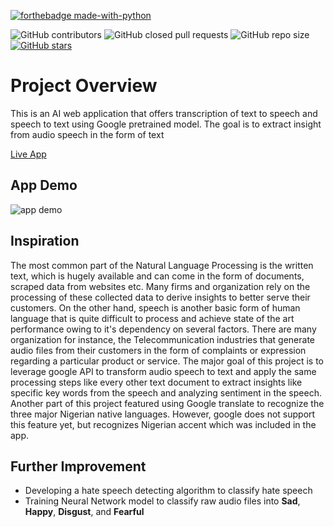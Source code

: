 
[![forthebadge made-with-python](http://ForTheBadge.com/images/badges/made-with-python.svg)](https://www.python.org/)

![GitHub contributors](https://img.shields.io/github/contributors/chemicopy/Speech-Text-Analytic-app)
![GitHub closed pull requests](https://img.shields.io/github/issues-pr-closed-raw/judeleonard/SpeechText-Analytic-App)
![GitHub repo size](https://img.shields.io/github/repo-size/chemicopy/Speech-Text-Analytic-app)
[![GitHub stars](https://img.shields.io/github/stars/chemicopy/Speech-Text-Analytic-app?color=orange&logo=github)](https://github.com/chemicopy/Speech-Text-Analytic-app/stargazers)

# Project Overview
This is an AI web application that offers transcription of text to speech and speech to text using Google pretrained model. The goal is to extract insight from audio speech in the form of text

[Live App](https://chemicopy-speech-text-analytic--speech-text-analytic-app-gx6xu8.streamlitapp.com/)

## App Demo

![app demo](https://user-images.githubusercontent.com/66210738/176871820-b81f7b50-1a65-4a6e-bc00-0ae721670d1e.gif)

## Inspiration
The most common part of the Natural Language Processing is the written text, which is hugely available and can come in the form of documents, scraped data from websites etc. Many firms and organization rely on the processing of 
these collected data to derive insights to better serve their customers. On the other hand, speech is another basic form of human language that is quite difficult to process and achieve state of the art performance owing to it's dependency on several factors. There are many organization for instance, the Telecommunication industries that generate audio files
from their customers in the form of complaints or expression regarding a particular product or service. The major goal of this project is to leverage google API to transform audio speech to text and apply the same processing steps like every other text document to
extract insights like specific key words from the speech and analyzing sentiment in the speech.
Another part of this project featured using Google translate to recognize the three major Nigerian native languages. However, google does not support this feature yet, but recognizes Nigerian accent which was included in the app.

## Further Improvement
- Developing a hate speech detecting algorithm to classify hate speech
- Training Neural Network model to classify raw audio files into __Sad__, __Happy__, __Disgust__, and __Fearful__

